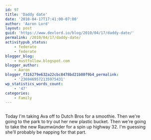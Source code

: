 ```yaml
---
id: 97
title: 'Daddy date'
date: '2010-04-17T17:41:00-07:00'
author: 'Aaron Lord'
layout: post
guid: 'https://www.devlord.io/blog/2010/04/17/daddy-date/'
permalink: /2010/04/17/daddy-date/
activitypub_status:
    - federate
    - federate
blogger_blog:
    - mustfollow.blogspot.com
blogger_author:
    - Aaron
blogger_f316279e632a22cbc8478bd21b80f9b4_permalink:
    - '2369469572135975431'
wp_statistics_words_count:
    - '47'
categories:
    - Family
---
```


<p class="mobile-photo"><a href="/blog/wp-content/uploads/2011/10/photo-713438.jpg"><img src="/blog/wp-content/uploads/2011/10/photo-713438.jpg?w=300" border="0" alt="" /></a></p>Today I&#039;m taking Ava off to Dutch Bros for a smoothie. Then we&#039;re  <br>going to the park to try out her new plastic bucket. Then we&#039;re going  <br>to take the new Raumwünder for a spin up highway 32. I&#039;m guessing  <br>she&#039;ll probably be napping for that part.<div class="blogger-post-footer"><img width='1' height='1' src="https://www.devlord.io/blog/2010/04/17/daddy-date/"' /></div>